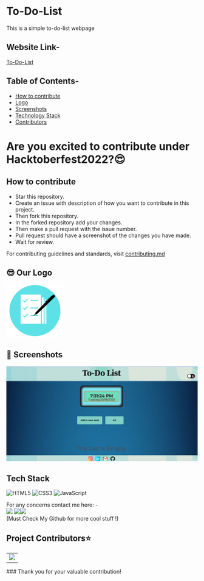 # To-Do-List
This is a simple to-do-list webpage

## Website Link-
 <a href="https://avinash201199.github.io/To-Do-List/">To-Do-List</a>

 ## Table of Contents-
- [How to contribute](#how-to-contribute)
- [Logo](#logo)
- [Screenshots](#screenshots)
- [Technology Stack](#tech_stack)
- [Contributors](#contributors)


# Are you excited to contribute under Hacktoberfest2022?😍

## How to contribute <a name="how-to-contribute"></a>

- Star this repository.
- Create an issue with description of how you want to contribute in this project.
- Then fork this repository.
- In the forked repository add your changes.
- Then make a pull request with the issue number.
- Pull request should have a screenshot of the changes you have made.
- Wait for review.

For contributing guidelines and standards, visit [contributing.md](https://github.com/avinash201199/To-Do-List/blob/main/CONTRIBUTING.md)

## 😎 Our Logo <a name = "logo"></a>
<img src="./assets/images/logo.png" width=150px height=140px alt="logo">

## 📸 Screenshots <a name = "screenshots"></a>
![homepage](./assets/images/homepage.png)

## Tech Stack <a name = "tech_stack"></a>
<img alt="HTML5" src="https://img.shields.io/badge/html5-%23fca9ae.svg?style=for-the-badge&logo=html5&logoColor=140200"/>
<img alt="CSS3" src="https://img.shields.io/badge/css3-%23ffd2ce.svg?style=for-the-badge&logo=css3&logoColor=140200"/>
<img alt="JavaScript" src="https://img.shields.io/badge/javascript-%23e4626b.svg?style=for-the-badge&logo=javascript&logoColor=%23F7DF1E"/>

For any concerns contact me here: - <br>
[<img src="https://img.icons8.com/color/50/000000/instagram-new--v2.png"/>](https://www.instagram.com/lets__code/) [<img src="https://img.icons8.com/color/48/000000/github--v3.png"/>](https://github.com/avinash201199)[<img src="https://img.icons8.com/color/48/000000/linkedin.png"/>](https://www.linkedin.com/in/avinash-singh-071b79175/)
<br>(Must Check My Github for more cool stuff !)<br>


<h2>Project Contributors⭐</h2>
<a name = "contributors"></a>
<table align="center">
<tr>
<td>
<a href="https://github.com/avinash201199/To-Do-List/graphs/contributors" align="center">
  <img src="https://contrib.rocks/image?repo=avinash201199/To-Do-List" /> 
</a>
</td>
</tr>
</table>
### Thank you for your valuable contribution!
